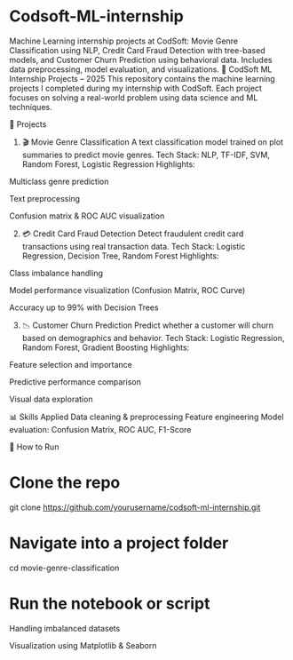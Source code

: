 # Codsoft-ML-internship
Machine Learning internship projects at CodSoft: Movie Genre Classification using NLP, Credit Card Fraud Detection with tree-based models, and Customer Churn Prediction using behavioral data. Includes data preprocessing, model evaluation, and visualizations.
🧠 CodSoft ML Internship Projects – 2025
This repository contains the machine learning projects I completed during my internship with CodSoft. Each project focuses on solving a real-world problem using data science and ML techniques.

📁 Projects
1. 🎬 Movie Genre Classification
A text classification model trained on plot summaries to predict movie genres.
Tech Stack: NLP, TF-IDF, SVM, Random Forest, Logistic Regression
Highlights:

Multiclass genre prediction

Text preprocessing

Confusion matrix & ROC AUC visualization

2. 💳 Credit Card Fraud Detection
Detect fraudulent credit card transactions using real transaction data.
Tech Stack: Logistic Regression, Decision Tree, Random Forest
Highlights:

Class imbalance handling

Model performance visualization (Confusion Matrix, ROC Curve)

Accuracy up to 99% with Decision Trees

3. 📉 Customer Churn Prediction
Predict whether a customer will churn based on demographics and behavior.
Tech Stack: Logistic Regression, Random Forest, Gradient Boosting
Highlights:

Feature selection and importance

Predictive performance comparison

Visual data exploration

📊 Skills Applied
Data cleaning & preprocessing
Feature engineering
Model evaluation: Confusion Matrix, ROC AUC, F1-Score

📌 How to Run
# Clone the repo
git clone https://github.com/yourusername/codsoft-ml-internship.git

# Navigate into a project folder
cd movie-genre-classification

# Run the notebook or script

Handling imbalanced datasets

Visualization using Matplotlib & Seaborn
